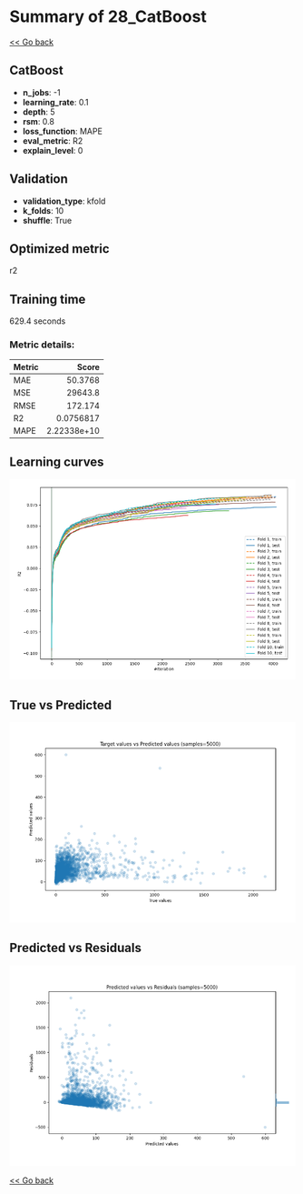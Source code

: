 # Summary of 28_CatBoost

[<< Go back](../README.md)


## CatBoost
- **n_jobs**: -1
- **learning_rate**: 0.1
- **depth**: 5
- **rsm**: 0.8
- **loss_function**: MAPE
- **eval_metric**: R2
- **explain_level**: 0

## Validation
 - **validation_type**: kfold
 - **k_folds**: 10
 - **shuffle**: True

## Optimized metric
r2

## Training time

629.4 seconds

### Metric details:
| Metric   |           Score |
|:---------|----------------:|
| MAE      |    50.3768      |
| MSE      | 29643.8         |
| RMSE     |   172.174       |
| R2       |     0.0756817   |
| MAPE     |     2.22338e+10 |



## Learning curves
![Learning curves](learning_curves.png)
## True vs Predicted

![True vs Predicted](true_vs_predicted.png)


## Predicted vs Residuals

![Predicted vs Residuals](predicted_vs_residuals.png)



[<< Go back](../README.md)
